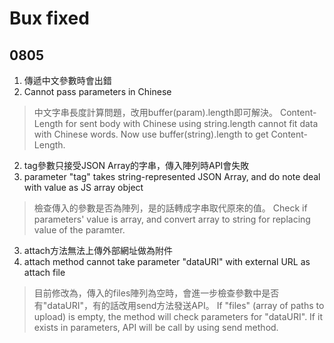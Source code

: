 Bux fixed
=========
0805
----
1. 傳遞中文參數時會出錯
1. Cannot pass parameters in Chinese

> 中文字串長度計算問題，改用buffer(param).length即可解決。
> Content-Length for sent body with Chinese using string.length cannot fit data with Chinese words. Now use buffer(string).length to get Content-Length.

2. tag參數只接受JSON Array的字串，傳入陣列時API會失敗
2. parameter "tag" takes string-represented JSON Array, and do note deal with value as JS array object

> 檢查傳入的參數是否為陣列，是的話轉成字串取代原來的值。 
> Check if parameters' value is array, and convert array to string for replacing value of the paramter.

3. attach方法無法上傳外部網址做為附件
3. attach method cannot take parameter "dataURI" with external URL as attach file

> 目前修改為，傳入的files陣列為空時，會進一步檢查參數中是否有"dataURI"，有的話改用send方法發送API。
> If "files" (array of paths to upload) is empty, the method will check parameters for "dataURI". If it exists in parameters, API will be call by using send method.
